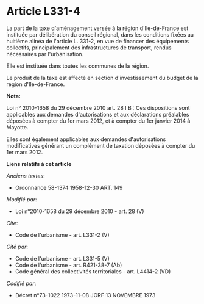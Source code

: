 # Article L331-4

La part de la taxe d'aménagement versée à la région d'Ile-de-France est instituée par délibération du conseil régional, dans
les conditions fixées au huitième alinéa de l'article L. 331-2, en vue de financer des équipements collectifs, principalement
des infrastructures de transport, rendus nécessaires par l'urbanisation. 

Elle est instituée dans toutes les communes de la région. 

Le produit de la taxe est affecté en section d'investissement du budget de la région d'Ile-de-France.

**Nota:**

Loi n° 2010-1658 du 29 décembre 2010 art. 28 I B : Ces dispositions sont applicables aux demandes d'autorisations et aux
déclarations préalables déposées à compter du 1er mars 2012, et à compter du 1er janvier 2014 à Mayotte. 

Elles sont également applicables aux demandes d'autorisations modificatives générant un complément de taxation déposées à
compter du 1er mars 2012.

**Liens relatifs à cet article**

_Anciens textes_:

  - Ordonnance 58-1374 1958-12-30 ART. 149

_Modifié par_:

  - Loi n°2010-1658 du 29 décembre 2010 - art. 28 (V)

_Cite_:

  - Code de l'urbanisme - art. L331-2 (V)

_Cité par_:

  - Code de l'urbanisme - art. L331-5 (V)
  - Code de l'urbanisme - art. R421-38-7 (Ab)
  - Code général des collectivités territoriales - art. L4414-2 (VD)

_Codifié par_:

  - Décret n°73-1022 1973-11-08 JORF 13 NOVEMBRE 1973
